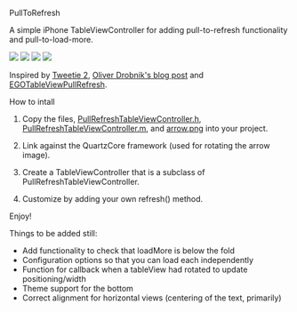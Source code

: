 PullToRefresh

A simple iPhone TableViewController for adding pull-to-refresh functionality and pull-to-load-more.

![](http://s3.amazonaws.com/leah.baconfile.com/blog/refresh-small-1.png)
![](http://s3.amazonaws.com/leah.baconfile.com/blog/refresh-small-2.png)
![](http://s3.amazonaws.com/leah.baconfile.com/blog/refresh-small-3.png)
![](http://s3.amazonaws.com/leah.baconfile.com/blog/refresh-small-4.png)

Inspired by [Tweetie 2](http://www.atebits.com/tweetie-iphone/), [Oliver Drobnik's blog post](http://www.drobnik.com/touch/2009/12/how-to-make-a-pull-to-reload-tableview-just-like-tweetie-2/)
and [EGOTableViewPullRefresh](http://github.com/enormego/EGOTableViewPullRefresh).


How to intall

1. Copy the files, [PullRefreshTableViewController.h](http://github.com/leah/PullToRefresh/raw/master/Classes/PullRefreshTableViewController.h),
[PullRefreshTableViewController.m](http://github.com/leah/PullToRefresh/blob/master/Classes/PullRefreshTableViewController.m),
and [arrow.png](http://github.com/leah/PullToRefresh/raw/master/arrow.png) into your project.

2. Link against the QuartzCore framework (used for rotating the arrow image).

3. Create a TableViewController that is a subclass of PullRefreshTableViewController.

4. Customize by adding your own refresh() method.


Enjoy!


Things to be added still:
* Add functionality to check that loadMore is below the fold
* Configuration options so that you can load each independently
* Function for callback when a tableView had rotated to update positioning/width
* Theme support for the bottom
* Correct alignment for horizontal views (centering of the text, primarily)
